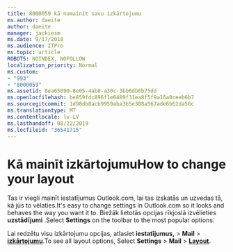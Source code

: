```yaml
---
title: 8000059 kā nomainīt savu izkārtojumu
ms.author: daeite
author: daeite
manager: jackiesm
ms.date: 9/17/2018
ms.audience: ITPro
ms.topic: article
ROBOTS: NOINDEX, NOFOLLOW
localization_priority: Normal
ms.custom:
- "993"
- "8000059"
ms.assetid: 8ea65090-8e05-4ab8-a30c-3bb6db6b75dd
ms.openlocfilehash: be859fdc896f1e0489f31ea8f5f9a16a0ceeb6b7
ms.sourcegitcommit: 1d98db8acb9959aba3b5e308a567ade6b62da56c
ms.translationtype: MT
ms.contentlocale: lv-LV
ms.lasthandoff: 08/22/2019
ms.locfileid: "36541715"
---
```

# <a name="how-to-change-your-layout"></a><span data-ttu-id="f5a41-102">Kā mainīt izkārtojumu</span><span class="sxs-lookup"><span data-stu-id="f5a41-102">How to change your layout</span></span>

<span data-ttu-id="f5a41-103">Tas ir viegli mainīt iestatījumus Outlook.com, lai tas izskatās un uzvedas tā, kā jūs to vēlaties.</span><span class="sxs-lookup"><span data-stu-id="f5a41-103">It's easy to change settings in Outlook.com so it looks and behaves the way you want it to.</span></span> <span data-ttu-id="f5a41-104">Biežāk lietotās opcijas rīkjoslā izvēlieties **uzstādījumi** .</span><span class="sxs-lookup"><span data-stu-id="f5a41-104">Select **Settings** on the toolbar to the most popular options.</span></span>

<span data-ttu-id="f5a41-105">Lai redzētu visu izkārtojumu opcijas, atlasiet **iestatījumus,** > **Mail** > [**izkārtojumu**](https://outlook.live.com/mail/options/mail/layout).</span><span class="sxs-lookup"><span data-stu-id="f5a41-105">To see all layout options, Select **Settings** > **Mail** > [**Layout**](https://outlook.live.com/mail/options/mail/layout).</span></span>
  